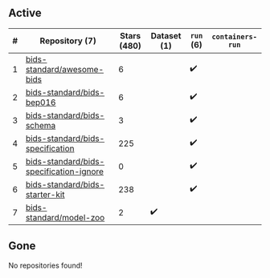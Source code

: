 ## Active
| # | Repository (7) | Stars (480) | Dataset (1) | `run` (6) | `containers-run` |
| --- | --- | --- | --- | --- | --- |
| 1 | [bids-standard/awesome-bids](https://github.com/bids-standard/awesome-bids) | 6 |  | :heavy_check_mark: |  |
| 2 | [bids-standard/bids-bep016](https://github.com/bids-standard/bids-bep016) | 6 |  | :heavy_check_mark: |  |
| 3 | [bids-standard/bids-schema](https://github.com/bids-standard/bids-schema) | 3 |  | :heavy_check_mark: |  |
| 4 | [bids-standard/bids-specification](https://github.com/bids-standard/bids-specification) | 225 |  | :heavy_check_mark: |  |
| 5 | [bids-standard/bids-specification-ignore](https://github.com/bids-standard/bids-specification-ignore) | 0 |  | :heavy_check_mark: |  |
| 6 | [bids-standard/bids-starter-kit](https://github.com/bids-standard/bids-starter-kit) | 238 |  | :heavy_check_mark: |  |
| 7 | [bids-standard/model-zoo](https://github.com/bids-standard/model-zoo) | 2 | :heavy_check_mark: |  |  |

## Gone
No repositories found!
